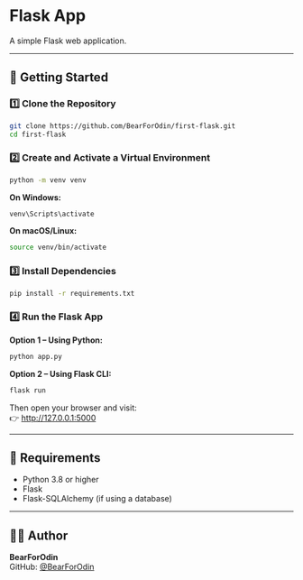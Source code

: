 # Flask App

A simple Flask web application.

---

## 🚀 Getting Started

### 1️⃣ Clone the Repository
```bash
git clone https://github.com/BearForOdin/first-flask.git
cd first-flask
```

### 2️⃣ Create and Activate a Virtual Environment
```bash
python -m venv venv
```

**On Windows:**
```bash
venv\Scripts\activate
```

**On macOS/Linux:**
```bash
source venv/bin/activate
```

### 3️⃣ Install Dependencies
```bash
pip install -r requirements.txt
```

### 4️⃣ Run the Flask App

**Option 1 – Using Python:**
```bash
python app.py
```

**Option 2 – Using Flask CLI:**
```bash
flask run
```

Then open your browser and visit:  
👉 http://127.0.0.1:5000

---

## 🧰 Requirements
- Python 3.8 or higher  
- Flask  
- Flask-SQLAlchemy (if using a database)

---

## 🧑‍💻 Author
**BearForOdin**  
GitHub: [@BearForOdin](https://github.com/BearForOdin)
